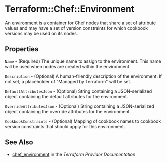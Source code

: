 # Terraform::Chef::Environment

An [environment](http://docs.chef.io/environments.html) is a container for
Chef nodes that share a set of attribute values and may have a set of version
constraints for which cookbook versions may be used on its nodes.

## Properties

`Name` - (Required) The unique name to assign to the environment. This name
will be used when nodes are created within the environment.

`Description` - (Optional) A human-friendly description of the environment.
If not set, a placeholder of "Managed by Terraform" will be set.

`DefaultAttributesJson` - (Optional) String containing a JSON-serialized
object containing the default attributes for the environment.

`OverrideAttributesJson` - (Optional) String containing a JSON-serialized
object containing the override attributes for the environment.

`CookbookConstraints` - (Optional) Mapping of cookbook names to cookbook
version constraints that should apply for this environment.


## See Also

* [chef_environment](https://www.terraform.io/docs/providers/chef/r/environment.html) in the _Terraform Provider Documentation_